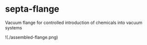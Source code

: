 # septa-flange
Vacuum flange for controlled introduction of chemicals into vacuum systems

!(./assembled-flange.png)
